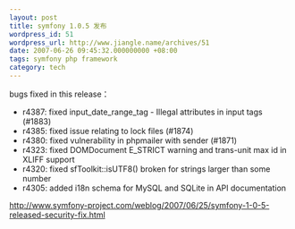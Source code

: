 ```yaml
---
layout: post
title: symfony 1.0.5 发布
wordpress_id: 51
wordpress_url: http://www.jiangle.name/archives/51
date: 2007-06-26 09:45:32.000000000 +08:00
tags: symfony php framework
category: tech
---
```

bugs fixed in this release：

* r4387: fixed input_date_range_tag - Illegal attributes in input tags (#1883)
* r4385: fixed issue relating to lock files (#1874)
* r4380: fixed vulnerability in phpmailer with sender (#1871)
* r4323: fixed DOMDocument E_STRICT warning and trans-unit max id in XLIFF support
* r4320: fixed sfToolkit::isUTF8() broken for strings larger than some number
* r4305: added i18n schema for MySQL and SQLite in API documentation

<http://www.symfony-project.com/weblog/2007/06/25/symfony-1-0-5-released-security-fix.html>
